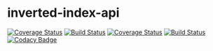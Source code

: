 # inverted-index-api
[![Coverage Status](https://coveralls.io/repos/github/Mcdavid95/inverted-index-api/badge.svg?branch=dev)](https://coveralls.io/github/Mcdavid95/inverted-index-api?branch=dev)
[![Build Status](https://travis-ci.org/Mcdavid95/inverted-index-api.svg?branch=dev)](https://travis-ci.org/Mcdavid95/inverted-index-api)
[![Coverage Status](https://coveralls.io/repos/github/Mcdavid95/inverted-index-api/badge.svg?branch=master)](https://coveralls.io/github/Mcdavid95/inverted-index-api?branch=master)
[![Build Status](https://travis-ci.org/Mcdavid95/inverted-index-api.svg?branch=master)](https://travis-ci.org/Mcdavid95/inverted-index-api)
[![Codacy Badge](https://api.codacy.com/project/badge/Grade/3c04df1bcf974cb7861e49837eb5a018)](https://www.codacy.com/app/Mcdavid95/inverted-index-api?utm_source=github.com&amp;utm_medium=referral&amp;utm_content=Mcdavid95/inverted-index-api&amp;utm_campaign=Badge_Grade)
